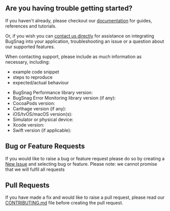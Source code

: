 ## Are you having trouble getting started?
If you haven't already, please checkout our [documentation](https://docs.bugsnag.com/performance/ios/) for guides, references and tutorials.

Or, if you wish you can [contact us directly](mailto:support@bugsnag.com) for assistance on integrating BugSnag into your application, troubleshooting an issue or a question about our supported features.

When contacting support, please include as much information as necessary, including:

- example code snippet
- steps to reproduce
- expected/actual behaviour 

* BugSnag Performance library version:
* BugSnag Error Monitoring library version (if any):
* CocoaPods version:
* Carthage version (if any):
* iOS/tvOS/macOS version(s):
* Simulator or physical device:
* Xcode version:
* Swift version (if applicable):

## Bug or Feature Requests
If you would like to raise a bug or feature request please do so by creating a [New Issue](https://github.com/bugsnag/bugsnag-cocoa-performance/issues/new/choose) and selecting bug or feature.
Please note: we cannot promise that we will fulfil all requests

## Pull Requests
If you have made a fix and would like to raise a pull request, please read our [CONTRIBUTING.md](../CONTRIBUTING.md) file before creating the pull request.
